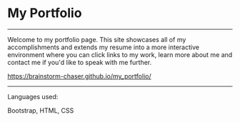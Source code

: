 <h1>My Portfolio</h1>
<hr large>

Welcome to my portfolio page. This site showcases all of my accomplishments and extends my resume into a more interactive environment where you can click links to my work, learn more about me and contact me if you'd like to speak with me further.

https://brainstorm-chaser.github.io/my_portfolio/

<hr large>

Languages used:

Bootstrap, HTML, CSS
